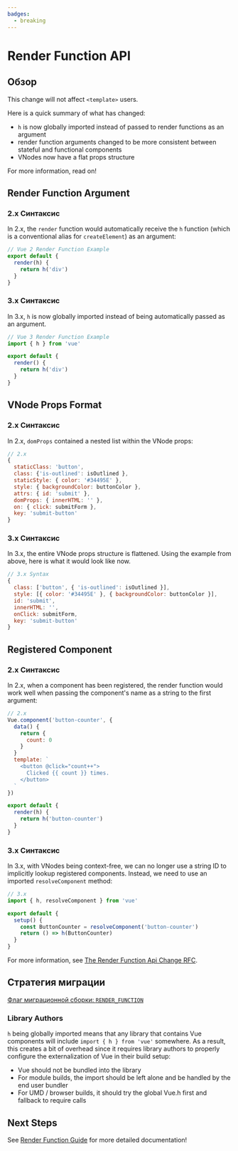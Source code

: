 ```yaml
---
badges:
  - breaking
---
```


# Render Function API <MigrationBadges :badges="$frontmatter.badges" />

## Обзор

This change will not affect `<template>` users.

Here is a quick summary of what has changed:

- `h` is now globally imported instead of passed to render functions as an argument
- render function arguments changed to be more consistent between stateful and functional components
- VNodes now have a flat props structure

For more information, read on!

## Render Function Argument

### 2.x Синтаксис

In 2.x, the `render` function would automatically receive the `h` function (which is a conventional alias for `createElement`) as an argument:

```js
// Vue 2 Render Function Example
export default {
  render(h) {
    return h('div')
  }
}
```

### 3.x Синтаксис

In 3.x, `h` is now globally imported instead of being automatically passed as an argument.

```js
// Vue 3 Render Function Example
import { h } from 'vue'

export default {
  render() {
    return h('div')
  }
}
```

## VNode Props Format

### 2.x Синтаксис

In 2.x, `domProps` contained a nested list within the VNode props:

```js
// 2.x
{
  staticClass: 'button',
  class: {'is-outlined': isOutlined },
  staticStyle: { color: '#34495E' },
  style: { backgroundColor: buttonColor },
  attrs: { id: 'submit' },
  domProps: { innerHTML: '' },
  on: { click: submitForm },
  key: 'submit-button'
}
```

### 3.x Синтаксис

In 3.x, the entire VNode props structure is flattened. Using the example from above, here is what it would look like now.

```js
// 3.x Syntax
{
  class: ['button', { 'is-outlined': isOutlined }],
  style: [{ color: '#34495E' }, { backgroundColor: buttonColor }],
  id: 'submit',
  innerHTML: '',
  onClick: submitForm,
  key: 'submit-button'
}
```

## Registered Component

### 2.x Синтаксис

In 2.x, when a component has been registered, the render function would work well when passing the component's name as a string to the first argument:

```js
// 2.x
Vue.component('button-counter', {
  data() {
    return {
      count: 0
    }
  }
  template: `
    <button @click="count++">
      Clicked {{ count }} times.
    </button>
  `
})

export default {
  render(h) {
    return h('button-counter')
  }
}
```

### 3.x Синтаксис

In 3.x, with VNodes being context-free, we can no longer use a string ID to implicitly lookup registered components. Instead, we need to use an imported `resolveComponent` method:

```js
// 3.x
import { h, resolveComponent } from 'vue'

export default {
  setup() {
    const ButtonCounter = resolveComponent('button-counter')
    return () => h(ButtonCounter)
  }
}
```

For more information, see [The Render Function Api Change RFC](https://github.com/vuejs/rfcs/blob/master/active-rfcs/0008-render-function-api-change.md#context-free-vnodes).

## Стратегия миграции

[Флаг миграционной сборки: `RENDER_FUNCTION`](../migration-build.html#compat-configuration)

### Library Authors

`h` being globally imported means that any library that contains Vue components will include `import { h } from 'vue'` somewhere. As a result, this creates a bit of overhead since it requires library authors to properly configure the externalization of Vue in their build setup:

- Vue should not be bundled into the library
- For module builds, the import should be left alone and be handled by the end user bundler
- For UMD / browser builds, it should try the global Vue.h first and fallback to require calls

## Next Steps

See [Render Function Guide](https://ru.vuejs.org/guide/extras/render-function.html) for more detailed documentation!
